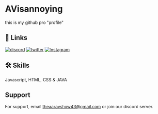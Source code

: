 
# AVisannoying
this is my github pro "profile"


## 🔗 Links
[![discord](https://img.shields.io/badge/discord-0A66C2?style=for-the-badge&logo=discord&logoColor=white)](https://discord.gg/ttxxdVAf)
[![twitter](https://img.shields.io/badge/twitter-1DA1F2?style=for-the-badge&logo=twitter&logoColor=white)](https://twitter.com/AaravVeer2)
[![Instagram](https://img.shields.io/badge/instagram-0A66C2?style=for-the-badge&logo=Instagram&logoColor=white)](https://www.instagram.com/aarav____xd/)

  
## 🛠 Skills
Javascript, HTML, CSS & JAVA

  
## Support

For support, email theaaravshow43@gmail.com or join our discord server.

  
